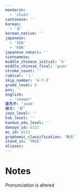 ```yaml
---
mandarin:
  - 'chuàn'
cantonese: ''
korean:
  - '곶'
korean_native: ''
japanese:
  - 'SEN'
  - 'KAN'
japanese_nanori: ''
vietnamese:
middle_chinese_initial: 'k'
middle_chinese_final: 'ɣuan'
stroke_count: ''
radical: '丨'
skip_number: '4-7-3'
grade_level: 6
pos: ''
english:
  - 'skewer'
羅馬字: 'jwam'
韓文: '좜'
joyo_level: ''
hsk_level: ''
hanmun_edu_level: ''
danayo_id: 6222
mc_id: 8213
graphemic_classification: '象形'
stand_in: 'TRUE'
aliases:
---
```


# Notes
Pronunciation is altered
